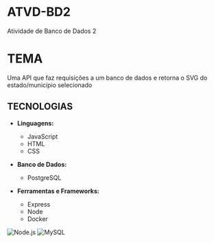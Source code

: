 # ATVD-BD2
Atividade de Banco de Dados 2


# TEMA
Uma API que faz requisições a um banco de dados e retorna o SVG do estado/município selecionado

## TECNOLOGIAS

- **Linguagens:**
    - JavaScript
    - HTML
    - CSS

- **Banco de Dados:**
    - PostgreSQL

- **Ferramentas e Frameworks:**
    - Express
    - Node
    - Docker

![Node.js](https://img.shields.io/badge/Node.js-339933?style=for-the-badge&logo=node.js&logoColor=white) 
![MySQL](https://img.shields.io/badge/MySQL-4479A1?style=for-the-badge&logo=mysql&logoColor=white)